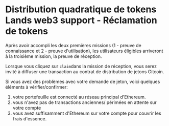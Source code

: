 # Distribution quadratique de tokens Lands web3 support - Réclamation de tokens

Après avoir accompli les deux premières missions \(1 - preuve de connaissance et 2 - preuve d'utilisation\), les utilisateurs éligibles arriveront à la troisième mission, la preuve de réception.

Lorsque vous cliquez sur `claim`dans la mission de réception, vous serez invité à diffuser une transaction au contrat de distribution de jetons Gitcoin.

Si vous avez des problèmes avec votre demande de jeton, voici quelques éléments à vérifier/confirmer:

1. votre portefeuille est connecté au réseau principal d'Ethereum.
2. vous n'avez pas de transactions anciennes/ périmées en attente sur votre compte
3. vous avez suffisamment d'Ethereum sur votre compte pour couvrir les frais d'essence.



